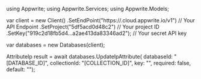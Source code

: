 using Appwrite;
using Appwrite.Services;
using Appwrite.Models;

var client = new Client()
    .SetEndPoint("https://<REGION>.cloud.appwrite.io/v1") // Your API Endpoint
    .SetProject("5df5acd0d48c2") // Your project ID
    .SetKey("919c2d18fb5d4...a2ae413da83346ad2"); // Your secret API key

var databases = new Databases(client);

AttributeIp result = await databases.UpdateIpAttribute(
    databaseId: "[DATABASE_ID]",
    collectionId: "[COLLECTION_ID]",
    key: "",
    required: false,
    default: "");